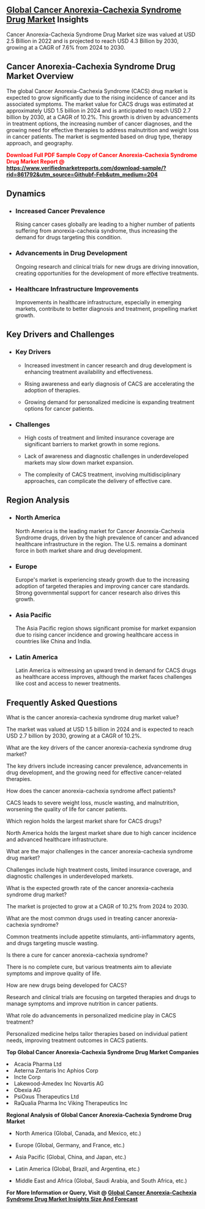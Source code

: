 <h2><a href="https://www.verifiedmarketreports.com/download-sample/?rid=861792&amp;utm_source=Githubf&amp;utm_medium=204" target="_blank">Global Cancer Anorexia-Cachexia Syndrome Drug Market</a> Insights</h2><p>Cancer Anorexia-Cachexia Syndrome Drug Market size was valued at USD 2.5 Billion in 2022 and is projected to reach USD 4.3 Billion by 2030, growing at a CAGR of 7.6% from 2024 to 2030.</p><p> <h2>Cancer Anorexia-Cachexia Syndrome Drug Market Overview</h2> <p>The global Cancer Anorexia-Cachexia Syndrome (CACS) drug market is expected to grow significantly due to the rising incidence of cancer and its associated symptoms. The market value for CACS drugs was estimated at approximately USD 1.5 billion in 2024 and is anticipated to reach USD 2.7 billion by 2030, at a CAGR of 10.2%. This growth is driven by advancements in treatment options, the increasing number of cancer diagnoses, and the growing need for effective therapies to address malnutrition and weight loss in cancer patients. The market is segmented based on drug type, therapy approach, and geography.</p> <p><strong><p><span class=""><span style="color: #ff0000;"><strong>Download Full PDF Sample Copy of Cancer Anorexia-Cachexia Syndrome Drug Market Report</strong> @ </span><a href="https://www.verifiedmarketreports.com/download-sample/?rid=861792&amp;utm_source=Githubf-Feb&amp;utm_medium=204" target="_blank">https://www.verifiedmarketreports.com/download-sample/?rid=861792&amp;utm_source=Githubf-Feb&amp;utm_medium=204</a></span></p></strong></p> <h2>Dynamics</h2> <ul> <li><h3>Increased Cancer Prevalence</h3><p>Rising cancer cases globally are leading to a higher number of patients suffering from anorexia-cachexia syndrome, thus increasing the demand for drugs targeting this condition.</p></li> <li><h3>Advancements in Drug Development</h3><p>Ongoing research and clinical trials for new drugs are driving innovation, creating opportunities for the development of more effective treatments.</p></li> <li><h3>Healthcare Infrastructure Improvements</h3><p>Improvements in healthcare infrastructure, especially in emerging markets, contribute to better diagnosis and treatment, propelling market growth.</p></li> </ul> <h2>Key Drivers and Challenges</h2> <ul> <li><h3>Key Drivers</h3> <ul> <li><p>Increased investment in cancer research and drug development is enhancing treatment availability and effectiveness.</p></li> <li><p>Rising awareness and early diagnosis of CACS are accelerating the adoption of therapies.</p></li> <li><p>Growing demand for personalized medicine is expanding treatment options for cancer patients.</p></li> </ul> </li> <li><h3>Challenges</h3> <ul> <li><p>High costs of treatment and limited insurance coverage are significant barriers to market growth in some regions.</p></li> <li><p>Lack of awareness and diagnostic challenges in underdeveloped markets may slow down market expansion.</p></li> <li><p>The complexity of CACS treatment, involving multidisciplinary approaches, can complicate the delivery of effective care.</p></li> </ul> </li> </ul> <h2>Region Analysis</h2> <ul> <li><h3>North America</h3><p>North America is the leading market for Cancer Anorexia-Cachexia Syndrome drugs, driven by the high prevalence of cancer and advanced healthcare infrastructure in the region. The U.S. remains a dominant force in both market share and drug development.</p></li> <li><h3>Europe</h3><p>Europe's market is experiencing steady growth due to the increasing adoption of targeted therapies and improving cancer care standards. Strong governmental support for cancer research also drives this growth.</p></li> <li><h3>Asia Pacific</h3><p>The Asia Pacific region shows significant promise for market expansion due to rising cancer incidence and growing healthcare access in countries like China and India.</p></li> <li><h3>Latin America</h3><p>Latin America is witnessing an upward trend in demand for CACS drugs as healthcare access improves, although the market faces challenges like cost and access to newer treatments.</p></li> </ul> <h2>Frequently Asked Questions</h2> <p>What is the cancer anorexia-cachexia syndrome drug market value?</p> <p>The market was valued at USD 1.5 billion in 2024 and is expected to reach USD 2.7 billion by 2030, growing at a CAGR of 10.2%.</p> <p>What are the key drivers of the cancer anorexia-cachexia syndrome drug market?</p> <p>The key drivers include increasing cancer prevalence, advancements in drug development, and the growing need for effective cancer-related therapies.</p> <p>How does the cancer anorexia-cachexia syndrome affect patients?</p> <p>CACS leads to severe weight loss, muscle wasting, and malnutrition, worsening the quality of life for cancer patients.</p> <p>Which region holds the largest market share for CACS drugs?</p> <p>North America holds the largest market share due to high cancer incidence and advanced healthcare infrastructure.</p> <p>What are the major challenges in the cancer anorexia-cachexia syndrome drug market?</p> <p>Challenges include high treatment costs, limited insurance coverage, and diagnostic challenges in underdeveloped markets.</p> <p>What is the expected growth rate of the cancer anorexia-cachexia syndrome drug market?</p> <p>The market is projected to grow at a CAGR of 10.2% from 2024 to 2030.</p> <p>What are the most common drugs used in treating cancer anorexia-cachexia syndrome?</p> <p>Common treatments include appetite stimulants, anti-inflammatory agents, and drugs targeting muscle wasting.</p> <p>Is there a cure for cancer anorexia-cachexia syndrome?</p> <p>There is no complete cure, but various treatments aim to alleviate symptoms and improve quality of life.</p> <p>How are new drugs being developed for CACS?</p> <p>Research and clinical trials are focusing on targeted therapies and drugs to manage symptoms and improve nutrition in cancer patients.</p> <p>What role do advancements in personalized medicine play in CACS treatment?</p> <p>Personalized medicine helps tailor therapies based on individual patient needs, improving treatment outcomes in CACS patients.</p> </p><p><strong>Top Global Cancer Anorexia-Cachexia Syndrome Drug Market Companies</strong></p><div data-test-id=""><p><li>Acacia Pharma Ltd</li><li> Aeterna Zentaris Inc Aphios Corp</li><li> Incte Corp</li><li> Lakewood-Amedex Inc Novartis AG</li><li> Obexia AG</li><li> PsiOxus Therapeutics Ltd</li><li> RaQualia Pharma Inc Viking Therapeutics Inc</li></p><div><strong>Regional Analysis of&nbsp;Global Cancer Anorexia-Cachexia Syndrome Drug Market</strong></div><ul><li dir="ltr"><p dir="ltr">North America&nbsp;(Global, Canada, and Mexico, etc.)</p></li><li dir="ltr"><p dir="ltr">Europe (Global, Germany, and France, etc.)</p></li><li dir="ltr"><p dir="ltr">Asia Pacific&nbsp;(Global, China, and Japan, etc.)</p></li><li dir="ltr"><p dir="ltr">Latin America&nbsp;(Global, Brazil, and Argentina, etc.)</p></li><li dir="ltr">Middle East and Africa&nbsp;(Global, Saudi Arabia, and South Africa, etc.)</li></ul><p><strong>For More Information or Query, Visit @&nbsp;</strong><strong><a href="https://www.verifiedmarketreports.com/product/cancer-anorexia-cachexia-syndrome-drug-market/?utm_source=Githubf&amp;utm_medium=204" target="_blank">Global Cancer Anorexia-Cachexia Syndrome Drug Market Insights Size And Forecast</a></strong></p></div>
